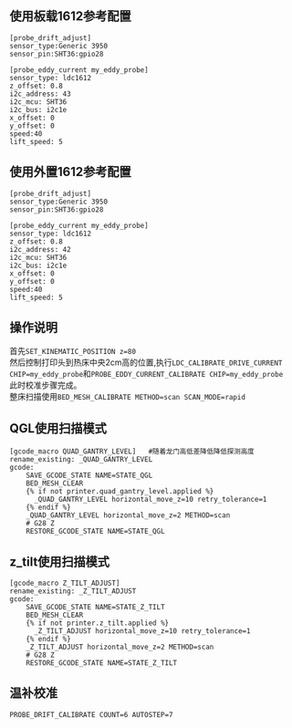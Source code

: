 ## 使用板载1612参考配置

```
[probe_drift_adjust]
sensor_type:Generic 3950
sensor_pin:SHT36:gpio28

[probe_eddy_current my_eddy_probe]
sensor_type: ldc1612
z_offset: 0.8
i2c_address: 43
i2c_mcu: SHT36
i2c_bus: i2c1e
x_offset: 0
y_offset: 0
speed:40
lift_speed: 5
```

## 使用外置1612参考配置

```
[probe_drift_adjust]
sensor_type:Generic 3950
sensor_pin:SHT36:gpio28

[probe_eddy_current my_eddy_probe]
sensor_type: ldc1612
z_offset: 0.8
i2c_address: 42
i2c_mcu: SHT36
i2c_bus: i2c1e
x_offset: 0
y_offset: 0
speed:40
lift_speed: 5
```

##  操作说明
首先`SET_KINEMATIC_POSITION z=80`  
然后控制打印头到热床中央2cm高的位置,执行`LDC_CALIBRATE_DRIVE_CURRENT CHIP=my_eddy_probe`和`PROBE_EDDY_CURRENT_CALIBRATE CHIP=my_eddy_probe`  
此时校准步骤完成。  
整床扫描使用`BED_MESH_CALIBRATE METHOD=scan SCAN_MODE=rapid`  

## QGL使用扫描模式
```
[gcode_macro QUAD_GANTRY_LEVEL]   #随着龙门高低差降低降低探测高度
rename_existing: _QUAD_GANTRY_LEVEL
gcode:
    SAVE_GCODE_STATE NAME=STATE_QGL
    BED_MESH_CLEAR
    {% if not printer.quad_gantry_level.applied %}
      _QUAD_GANTRY_LEVEL horizontal_move_z=10 retry_tolerance=1
    {% endif %}
    _QUAD_GANTRY_LEVEL horizontal_move_z=2 METHOD=scan
    # G28 Z
    RESTORE_GCODE_STATE NAME=STATE_QGL
```
## z_tilt使用扫描模式
```
[gcode_macro Z_TILT_ADJUST]
rename_existing: _Z_TILT_ADJUST
gcode:
    SAVE_GCODE_STATE NAME=STATE_Z_TILT
    BED_MESH_CLEAR
    {% if not printer.z_tilt.applied %}
      _Z_TILT_ADJUST horizontal_move_z=10 retry_tolerance=1
    {% endif %}
    _Z_TILT_ADJUST horizontal_move_z=2 METHOD=scan
    # G28 Z
    RESTORE_GCODE_STATE NAME=STATE_Z_TILT
```
## 温补校准
```
PROBE_DRIFT_CALIBRATE COUNT=6 AUTOSTEP=7
```
